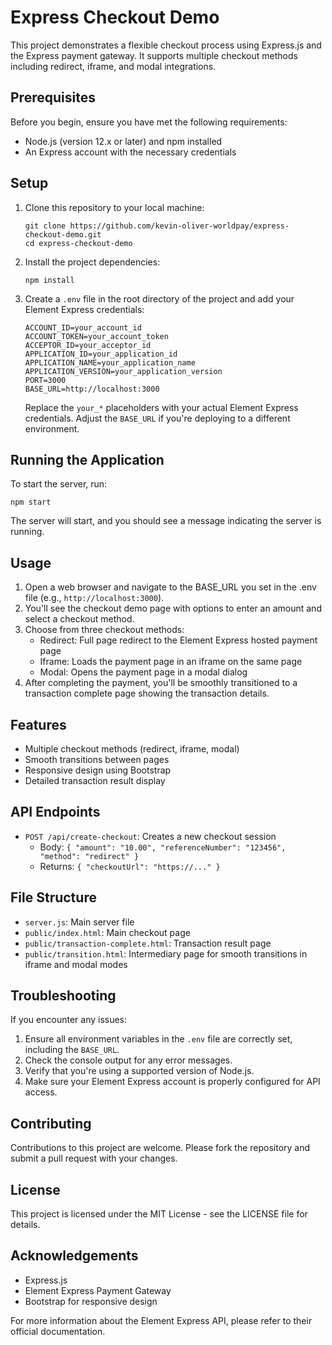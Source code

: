 # Express Checkout Demo

This project demonstrates a flexible checkout process using Express.js and the Express payment gateway. It supports multiple checkout methods including redirect, iframe, and modal integrations.

## Prerequisites

Before you begin, ensure you have met the following requirements:

* Node.js (version 12.x or later) and npm installed
* An Express account with the necessary credentials

## Setup

1. Clone this repository to your local machine:

   ```
   git clone https://github.com/kevin-oliver-worldpay/express-checkout-demo.git
   cd express-checkout-demo
   ```

2. Install the project dependencies:

   ```
   npm install
   ```

3. Create a `.env` file in the root directory of the project and add your Element Express credentials:

   ```
   ACCOUNT_ID=your_account_id
   ACCOUNT_TOKEN=your_account_token
   ACCEPTOR_ID=your_acceptor_id
   APPLICATION_ID=your_application_id
   APPLICATION_NAME=your_application_name
   APPLICATION_VERSION=your_application_version
   PORT=3000
   BASE_URL=http://localhost:3000
   ```

   Replace the `your_*` placeholders with your actual Element Express credentials. Adjust the `BASE_URL` if you're deploying to a different environment.

## Running the Application

To start the server, run:

```
npm start
```

The server will start, and you should see a message indicating the server is running.

## Usage

1. Open a web browser and navigate to the BASE_URL you set in the .env file (e.g., `http://localhost:3000`).
2. You'll see the checkout demo page with options to enter an amount and select a checkout method.
3. Choose from three checkout methods:
   - Redirect: Full page redirect to the Element Express hosted payment page
   - Iframe: Loads the payment page in an iframe on the same page
   - Modal: Opens the payment page in a modal dialog
4. After completing the payment, you'll be smoothly transitioned to a transaction complete page showing the transaction details.

## Features

- Multiple checkout methods (redirect, iframe, modal)
- Smooth transitions between pages
- Responsive design using Bootstrap
- Detailed transaction result display

## API Endpoints

- `POST /api/create-checkout`: Creates a new checkout session
  - Body: `{ "amount": "10.00", "referenceNumber": "123456", "method": "redirect" }`
  - Returns: `{ "checkoutUrl": "https://..." }`

## File Structure

- `server.js`: Main server file
- `public/index.html`: Main checkout page
- `public/transaction-complete.html`: Transaction result page
- `public/transition.html`: Intermediary page for smooth transitions in iframe and modal modes

## Troubleshooting

If you encounter any issues:

1. Ensure all environment variables in the `.env` file are correctly set, including the `BASE_URL`.
2. Check the console output for any error messages.
3. Verify that you're using a supported version of Node.js.
4. Make sure your Element Express account is properly configured for API access.

## Contributing

Contributions to this project are welcome. Please fork the repository and submit a pull request with your changes.

## License

This project is licensed under the MIT License - see the LICENSE file for details.

## Acknowledgements

- Express.js
- Element Express Payment Gateway
- Bootstrap for responsive design

For more information about the Element Express API, please refer to their official documentation.